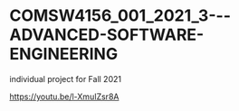 # COMSW4156_001_2021_3---ADVANCED-SOFTWARE-ENGINEERING
individual project for Fall 2021


https://youtu.be/l-XmuIZsr8A
